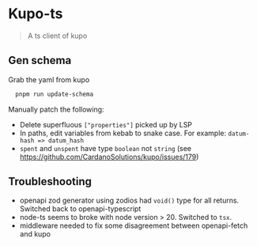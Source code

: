 # Kupo-ts 

> A ts client of kupo

## Gen schema 

Grab the yaml from kupo
```sh
  pnpm run update-schema
```

Manually patch the following:

+ Delete superfluous `["properties"]` picked up by LSP
+ In paths, edit variables from kebab to snake case. For example: `datum-hash => datum_hash`
+ `spent` and `unspent` have type `boolean` not `string`
(see https://github.com/CardanoSolutions/kupo/issues/179)



## Troubleshooting 

+ openapi zod generator using zodios had `void()` type for all returns.
Switched back to openapi-typescript
+ node-ts seems to broke with node version > 20. 
Switched to `tsx`.
+ middleware needed to fix some disagreement between openapi-fetch and kupo
